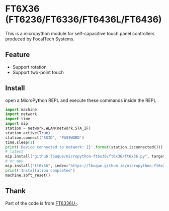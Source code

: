 # FT6X36 (FT6236/FT6336/FT6436L/FT6436)

This is a micropython module for self-capacitive touch panel controllers produced by FocalTech Systems.

## Feature

- Support rotation
- Support two-point touch

## Install

open a MicroPython REPL and execute these commands inside the REPL

```python
import machine
import network
import time
import mip
station = network.WLAN(network.STA_IF)
station.active(True)
station.connect('SSID', 'PASSWORD')
time.sleep(1)
print('Device connected to network: {}'.format(station.isconnected()))
# latest
mip.install("github:lbuque/micropython-ft6x36/ft6x36/ft6x36.py", target="lib")
# or mpy
mip.install("ft6x36", index="https://lbuque.github.io/micropython-ft6x36/mip/0.2.0")
print('Installation completed')
machine.soft_reset()
```

## Thank

Part of the code is from [FT6336U-](https://github.com/vae-V/FT6336U-.git).
